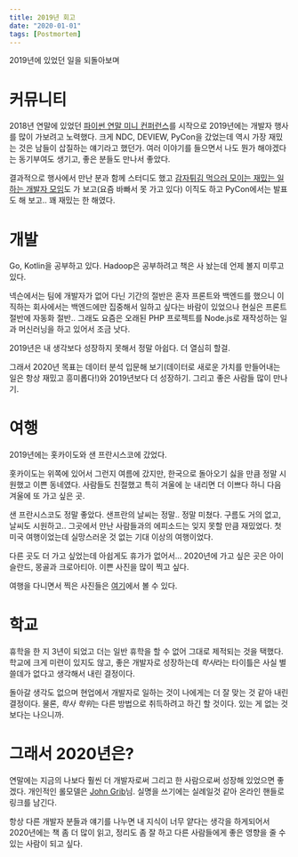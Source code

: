 ```yaml
---
title: 2019년 회고
date: "2020-01-01"
tags: [Postmortem]
---
```


2019년에 있었던 일을 되돌아보며

# 커뮤니티

2018년 연말에 있었던 [파이썬 연말 미니 컨퍼런스](https://festa.io/events/173)를 시작으로 2019년에는 개발자 행사를 많이 가보려고 노력했다. 크게 NDC, DEVIEW, PyCon을 갔었는데 역시 가장 재밌는 것은 남들이 삽질하는 얘기라고 했던가. 여러 이야기를 들으면서 나도 뭔가 해야겠다는 동기부여도 생기고, 좋은 분들도 만나서 좋았다.

결과적으로 행사에서 만난 분과 함께 스터디도 했고 [감자튀김 먹으러 모이는 재밌는 일 하는 개발자 모임](https://nullfull.kr)도 가 보고(요즘 바빠서 못 가고 있다) 이직도 하고 PyCon에서는 발표도 해 보고.. 꽤 재밌는 한 해였다.

# 개발

Go, Kotlin을 공부하고 있다. Hadoop은 공부하려고 책은 사 놨는데 언제 볼지 미루고 있다.

넥슨에서는 팀에 개발자가 없어 다닌 기간의 절반은 혼자 프론트와 백엔드를 했으니 이직하는 회사에서는 백엔드에만 집중해서 일하고 싶다는 바람이 있었으나 현실은 프론트 절반에 자동화 절반.. 그래도 요즘은 오래된 PHP 프로젝트를 Node.js로 재작성하는 일과 머신러닝을 하고 있어서 조금 낫다.

2019년은 내 생각보다 성장하지 못해서 정말 아쉽다. 더 열심히 할걸. 

그래서 2020년 목표는 데이터 분석 입문해 보기(데이터로 새로운 가치를 만들어내는 일은 항상 재밌고 흥미롭다!)와 2019년보다 더 성장하기. 그리고 좋은 사람들 많이 만나기.

# 여행

2019년에는 홋카이도와 샌 프란시스코에 갔었다.

홋카이도는 위쪽에 있어서 그런지 여름에 갔지만, 한국으로 돌아오기 싫을 만큼 정말 시원했고 이쁜 동네였다. 사람들도 친절했고 특히 겨울에 눈 내리면 더 이쁘다 하니 다음 겨울에 또 가고 싶은 곳.

샌 프란시스코도 정말 좋았다. 샌프란의 날씨는 정말.. 정말 미쳤다. 구름도 거의 없고, 날씨도 시원하고.. 그곳에서 만난 사람들과의 에피소드는 잊지 못할 만큼 재밌었다. 첫 미국 여행이었는데 실망스러운 것 없는 기대 이상의 여행이었다.

다른 곳도 더 가고 싶었는데 아쉽게도 휴가가 없어서... 2020년에 가고 싶은 곳은 아이슬란드, 몽골과 크로아티아. 이쁜 사진을 많이 찍고 싶다.

여행을 다니면서 찍은 사진들은 [여기](https://instagram.com/blureffect)에서 볼 수 있다.

# 학교

휴학을 한 지 3년이 되었고 더는 일반 휴학을 할 수 없어 그대로 제적되는 것을 택했다. 학교에 크게 미련이 있지도 않고, 좋은 개발자로 성장하는데 *학사*라는 타이틀은 사실 별 쓸데가 없다고 생각해서 내린 결정이다.

돌아갈 생각도 없으며 현업에서 개발자로 일하는 것이 나에게는 더 잘 맞는 것 같아 내린 결정이다. 물론, *학사 학위*는 다른 방법으로 취득하려고 하긴 할 것이다. 있는 게 없는 것보다는 나으니까.

# 그래서 2020년은?

연말에는 지금의 나보다 훨씬 더 개발자로써 그리고 한 사람으로써 성장해 있었으면 좋겠다. 개인적인 롤모델은 [John Grib](https://johngrib.github.io)님. 실명을 쓰기에는 실례일것 같아 온라인 핸들로 링크를 남긴다. 

항상 다른 개발자 분들과 얘기를 나누면 내 지식이 너무 얕다는 생각을 하게되어서 2020년에는 책 좀 더 많이 읽고, 정리도 좀 잘 하고 다른 사람들에게 좋은 영향을 줄 수 있는 사람이 되고 싶다.
